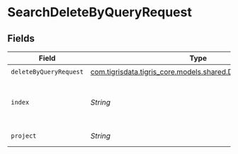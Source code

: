 # SearchDeleteByQueryRequest


## Fields

| Field                                                                                                        | Type                                                                                                         | Required                                                                                                     | Description                                                                                                  |
| ------------------------------------------------------------------------------------------------------------ | ------------------------------------------------------------------------------------------------------------ | ------------------------------------------------------------------------------------------------------------ | ------------------------------------------------------------------------------------------------------------ |
| `deleteByQueryRequest`                                                                                       | [com.tigrisdata.tigris_core.models.shared.DeleteByQueryRequest](../../models/shared/DeleteByQueryRequest.md) | :heavy_check_mark:                                                                                           | N/A                                                                                                          |
| `index`                                                                                                      | *String*                                                                                                     | :heavy_check_mark:                                                                                           | The index name of the documents that needs deletion.                                                         |
| `project`                                                                                                    | *String*                                                                                                     | :heavy_check_mark:                                                                                           | The project name.                                                                                            |